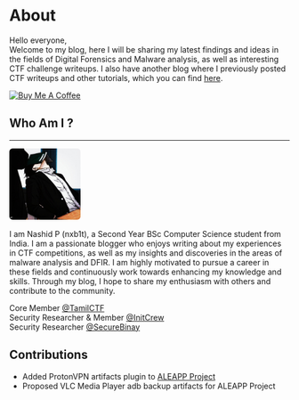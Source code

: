 # About

Hello everyone,<br>
Welcome to my blog, here I will be sharing my latest findings and ideas in the fields of Digital Forensics and Malware analysis, as well as interesting CTF challenge writeups. I also have another blog where I previously posted CTF writeups and other tutorials, which you can find [here](nxb1t.neocities.org).

<a href="https://www.buymeacoffee.com/nxb1t" target="_blank"><img src="https://cdn.buymeacoffee.com/buttons/v2/default-blue.png" alt="Buy Me A Coffee" style="height: 60px !important;width: 217px !important;" ></a>

## Who Am I ?

---

<img src="assets/img/profile.jpeg" width=128 height=128 style="border-radius: 6px"/> <br>

I am Nashid P (nxb1t), a Second Year BSc Computer Science student from India. I am a passionate blogger who enjoys writing about my experiences in CTF competitions, as well as my insights and discoveries in the areas of malware analysis and DFIR. I am highly motivated to pursue a career in these fields and continuously work towards enhancing my knowledge and skills. Through my blog, I hope to share my enthusiasm with others and contribute to the community.

Core Member [@TamilCTF](https://tamilctf.pages.dev/)  <br>
Security Researcher & Member [@InitCrew](https://initcrew.com/) <br>
Security Researcher [@SecureBinay](https://www.securebinary.in/author/nxb1t)

## Contributions

* Added ProtonVPN artifacts plugin to [ALEAPP Project](https://github.com/abrignoni/ALEAPP/pulls?q=is%3Apr+is%3Aclosed+author%3Anxb1t)
* Proposed VLC Media Player adb backup artifacts for ALEAPP Project